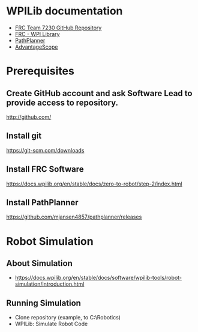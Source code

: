 # WPILib documentation
- [FRC Team 7230 GitHub Repository](https://github.com/FRCTeam7230)
- [FRC - WPI Library](https://docs.wpilib.org/en/stable/index.html)
- [PathPlanner](https://pathplanner.dev/home.html)
- [AdvantageScope](https://github.com/Mechanical-Advantage/AdvantageScope)

# Prerequisites

## Create GitHub account and ask Software Lead to provide access to repository.
http://github.com/

## Install git
https://git-scm.com/downloads

## Install FRC Software
https://docs.wpilib.org/en/stable/docs/zero-to-robot/step-2/index.html

## Install PathPlanner
https://github.com/mjansen4857/pathplanner/releases


# Robot Simulation

## About Simulation
- https://docs.wpilib.org/en/stable/docs/software/wpilib-tools/robot-simulation/introduction.html

## Running Simulation
- Clone repository (example, to C:\Robotics)
- WPILib: Simulate Robot Code

